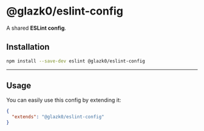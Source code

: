 # @glazk0/eslint-config

A shared **ESLint config**.

## Installation

```sh
npm install --save-dev eslint @glazk0/eslint-config
```

---

## Usage

You can easily use this config by extending it:

```json
{
  "extends": "@glazk0/eslint-config"
}
```
